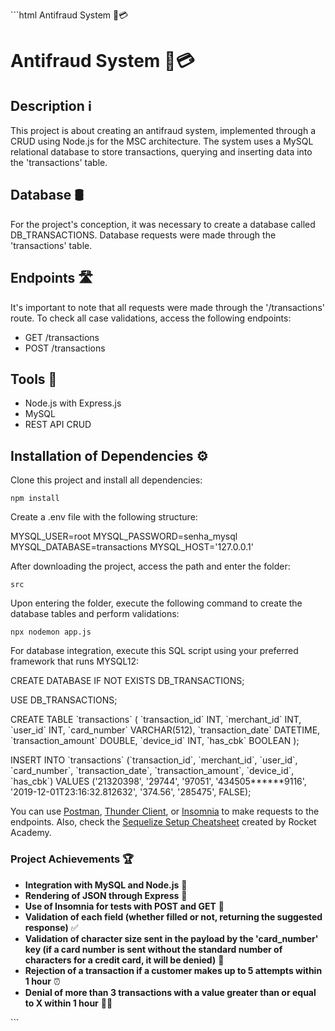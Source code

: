 \`\`\`html    Antifraud System 🚫💳

Antifraud System 🚫💳
=====================

Description ℹ️
--------------

This project is about creating an antifraud system, implemented through a CRUD using Node.js for the MSC architecture. The system uses a MySQL relational database to store transactions, querying and inserting data into the 'transactions' table.

Database 🛢️
------------

For the project's conception, it was necessary to create a database called DB\_TRANSACTIONS. Database requests were made through the 'transactions' table.

Endpoints 🛣️
-------------

It's important to note that all requests were made through the '/transactions' route. To check all case validations, access the following endpoints:

*   GET /transactions
*   POST /transactions

Tools 🧰
--------

*   Node.js with Express.js
*   MySQL
*   REST API CRUD

Installation of Dependencies ⚙️
-------------------------------

Clone this project and install all dependencies:

`npm install`

Create a .env file with the following structure:

MYSQL\_USER=root
MYSQL\_PASSWORD=senha\_mysql
MYSQL\_DATABASE=transactions
MYSQL\_HOST='127.0.0.1'
    

After downloading the project, access the path and enter the folder:

`src`

Upon entering the folder, execute the following command to create the database tables and perform validations:

`npx nodemon app.js`

For database integration, execute this SQL script using your preferred framework that runs MYSQL12:

CREATE DATABASE IF NOT EXISTS DB\_TRANSACTIONS;

USE DB\_TRANSACTIONS;

CREATE TABLE \`transactions\` 
(
    \`transaction\_id\` INT,
    \`merchant\_id\` INT,
    \`user\_id\` INT,
    \`card\_number\` VARCHAR(512),
    \`transaction\_date\` DATETIME,
    \`transaction\_amount\` DOUBLE,
    \`device\_id\` INT,
    \`has\_cbk\` BOOLEAN
);

INSERT INTO \`transactions\` (\`transaction\_id\`, \`merchant\_id\`, \`user\_id\`, \`card\_number\`, \`transaction\_date\`, \`transaction\_amount\`, \`device\_id\`, \`has\_cbk\`) VALUES
    ('21320398', '29744', '97051', '434505\*\*\*\*\*\*9116', '2019-12-01T23:16:32.812632', '374.56', '285475', FALSE);
    

You can use [Postman](https://www.postman.com/), [Thunder Client](https://www.thunderclient.com/), or [Insomnia](https://insomnia.rest/) to make requests to the endpoints. Also, check the [Sequelize Setup Cheatsheet](https://bootcamp.rocketacademy.co/4-backend-structure/4.1-orm-sequelize/4.1.9-sequelize-setup-cheatsheet) created by Rocket Academy.

### Project Achievements 🏆

*   **Integration with MySQL and Node.js** 🚀
*   **Rendering of JSON through Express** 🎨
*   **Use of Insomnia for tests with POST and GET** 🧪
*   **Validation of each field (whether filled or not, returning the suggested response)** ✅
*   **Validation of character size sent in the payload by the 'card\_number' key (if a card number is sent without the standard number of characters for a credit card, it will be denied)** 📏
*   **Rejection of a transaction if a customer makes up to 5 attempts within 1 hour** ⏰
*   **Denial of more than 3 transactions with a value greater than or equal to X within 1 hour** 🚫💸

\`\`\`
